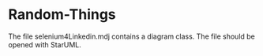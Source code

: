 # Random-Things

The file selenium4Linkedin.mdj contains a diagram class. The file should be opened with StarUML.
